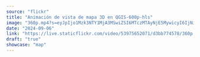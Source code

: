 ```yaml
---
source: "flickr"
title: "Animación de vista de mapa 3D en QGIS-600p-hls"
image: "360p.mp4?s=eyJpIjo1Mzk3NTY1MjA3MSwiZSI6MTczMTAyNjE5MywicyI6IjNiMGYyOTM2MTFjNjQ1MTMxNzc4YmRhNTVjMjgxZDhkZGVhOWMxMmMiLCJ2IjoxfQ.mp4"
date: "2024-09-06"
link: "https://live.staticflickr.com/video/53975652071/d3bb774578/360p.mp4?s=eyJpIjo1Mzk3NTY1MjA3MSwiZSI6MTczMTAyNjE5MywicyI6IjNiMGYyOTM2MTFjNjQ1MTMxNzc4YmRhNTVjMjgxZDhkZGVhOWMxMmMiLCJ2IjoxfQ"
draft: "true"
showcase: "map"
---
```

